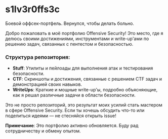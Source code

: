 # s1lv3r0ffs3c

Боевой оффсек-портфель. Вернулся, чтобы делать больно.

Добро пожаловать в моё портфолио Offensive Security! Это место, где я делюсь своими достижениями, инструментами и write-up'ами по решению задач, связанных с пентестом и безопасностью.

### Структура репозитория:
- **Stuff**: Утилиты и пейлоады для выполнения атак и тестирования безопасности.
- **CTF**: Скриншоты и достижения, связанные с решением CTF задач и демонстрацией своих навыков.
- **WriteUps**: Краткие и мощные write-up'ы, подробно объясняющие, как я решал различные задачи в области безопасности.

Это не просто репозиторий, это результат моих усилий стать мастером в сфере Offensive Security. Если ты хочешь обсудить что-то или поделиться идеями — не стесняйся открыть issue!

**Примечание**: Это портфолио активно обновляется. Буду рад сотрудничеству и обмену опытом.
